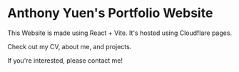 # Anthony Yuen's Portfolio Website
This Website is made using React + Vite.
It's hosted using Cloudflare pages.

Check out my CV, about me, and projects. 

If you're interested, please contact me!
